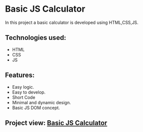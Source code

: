 # Basic JS Calculator
In this project a basic calculator is developed using HTML,CSS,JS.

## Technologies used:

  * HTML
  * CSS
  * JS

## Features:

  * Easy logic.
  * Easy to develop.
  * Short Code
  * Minimal and dynamic design.
  * Basic JS DOM concept.

## Project view: [Basic JS Calculator](file:///C:/Users/nipa/OneDrive/Desktop/java%20script/Basic-JS-calculator/index.html)
